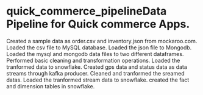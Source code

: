 # quick_commerce_pipelineData Pipeline for Quick commerce Apps. 
Created a sample data as order.csv and inventory.json from mockaroo.com.
Loaded the csv file to MySQL database.
Loaded the json file to Mongodb.
Loaded the mysql and mongodb data files to two different dataframes.
Performed basic cleaning and transformation operations.
Loaded the tranformed data to snowflake.
Created gps data and status data as data streams through kafka producer.
Cleaned and tranformed the sreamed datas.
Loaded the tranformed stream data to snowflake.
created the fact and dimension tables in snowflake.

